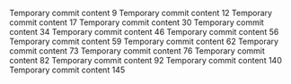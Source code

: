 Temporary commit content 9
Temporary commit content 12
Temporary commit content 17
Temporary commit content 30
Temporary commit content 34
Temporary commit content 46
Temporary commit content 56
Temporary commit content 59
Temporary commit content 62
Temporary commit content 73
Temporary commit content 76
Temporary commit content 82
Temporary commit content 92
Temporary commit content 140
Temporary commit content 145
